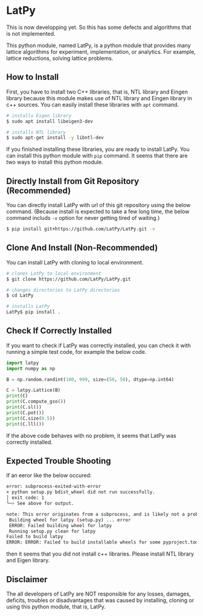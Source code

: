 # LatPy

This is now developping yet. So this has some defects and algorithms that is not implemented.

This python module, named LatPy, is a python module that provides many lattice algorithms for experiment, implementation, or analytics. For example, lattice reductions, solving lattice problems.

## How to Install

First, you have to install two C++ libraries, that is, NTL library and Eingen library because this module makes use of NTL library and Eingen library in c++ sources.
You can easily install these libraries with ``apt`` command.

```bash
# installs Eigen library
$ sudo apt install libeigen3-dev

# installs NTL library
$ sudo apt-get install -y libntl-dev
```

If you finished installing these libraries, you are ready to install LatPy. You can install this python module with ``pip`` command. It seems that there are two ways to install this python module.

## Directly Install from Git Repository (Recommended)

You can directly install LatPy with url of this git repository using the below command. (Because install is expected to take a few long time, the below command includs ``-v`` option for never getting tired of waiting.)

```bash
$ pip install git+https://github.com/LatPy/LatPy.git -v
```

## Clone And Install (Non-Recommended)

You can install LatPy with cloning to local environment.

```bash
# clones LatPy to local environment
$ git clone https://github.com/LatPy/LatPy.git

# changes directories to LatPy directories
$ cd LatPy

# installs LatPy
LatPy$ pip install .
```

## Check If Correctly Installed

If you want to check if LatPy was correctly installed, you can check it with running a simple test code, for example the below code.

```python
import latpy
import numpy as np

B = np.random.randint(100, 999, size=(50, 50), dtype=np.int64)

C = latpy.Lattice(B)
print(C)
print(C.compute_gso())
print(C.sl())
print(C.pot())
print(C.size(0.5))
print(C.lll())
```

If the above code behaves with no problem, it seems that LatPy was correctly installed.

## Expected Trouble Shooting

If an eeror like the below occured:

```bash
error: subprocess-exited-with-error 
× python setup.py bdist_wheel did not run successfully. 
│ exit code: 1 
╰─> See above for output. 

note: This error originates from a subprocess, and is likely not a problem with pip. 
 Building wheel for latpy (setup.py) ... error 
 ERROR: Failed building wheel for latpy 
 Running setup.py clean for latpy 
Failed to build latpy 
ERROR: ERROR: Failed to build installable wheels for some pyproject.toml based projects (latpy)
```

then it seems that you did not install c++ libraries. Please install NTL library and Eigen library.

## Disclaimer

The all developers of LatPy are NOT responsible for any losses, damages, deficits, troubles or disadvantages that was caused by installing, cloning or using this python module, that is, LatPy.

